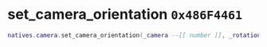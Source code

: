 # set_camera_orientation `0x486F4461`

```lua
natives.camera.set_camera_orientation(_camera --[[ number ]], _rotation --[[ vector3 ]], _unk1 --[[ boolean ]])
```